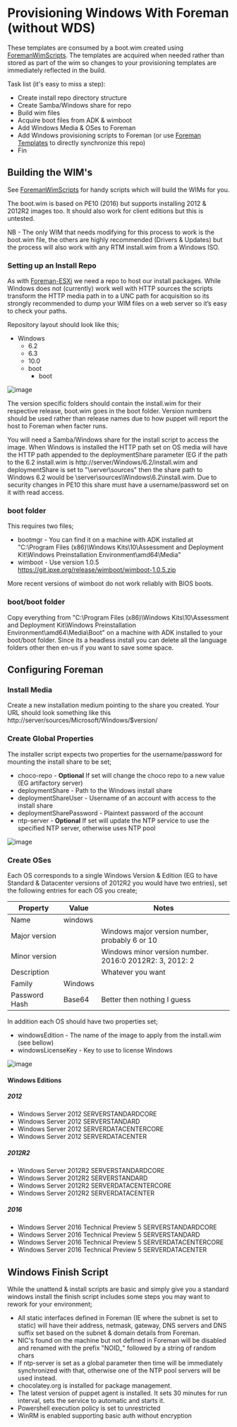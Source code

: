 # Provisioning Windows With Foreman (without WDS)

These templates are consumed by a boot.wim created using [ForemanWimScripts](https://github.com/LiamLeane/ForemanWimScripts). The templates are acquired when needed rather than stored as part of the wim so changes to your provisioning templates are immediately reflected in the build.

Task list (it's easy to miss a step):

* Create install repo directory structure
* Create Samba/Windows share for repo
* Build wim files
* Acquire boot files from ADK & wimboot
* Add Windows Media & OSes to Foreman
* Add Windows provisioning scripts to Foreman (or use [Foreman Templates](https://github.com/theforeman/foreman_templates) to directly synchronize this repo)
* Fin

## Building the WIM's
See [ForemanWimScripts](https://github.com/LiamLeane/ForemanWimScripts) for handy scripts which will build the WIMs for you.

The boot.wim is based on PE10 (2016) but supports installing 2012 & 2012R2 images too. It should also work for client editions but this is untested.

NB - The only WIM that needs modifying for this process to work is the boot.wim file, the others are highly recommended (Drivers & Updates) but the process will also work with any RTM install.wim from a Windows ISO.

### Setting up an Install Repo

As with [Foreman-ESXi](https://github.com/LiamLeane/Foreman-ESXi) we need a repo to host our install packages. While Windows does not (currently) work well with HTTP sources the scripts transform the HTTP media path in to a UNC path for acquisition so its strongly recommended to dump your WIM files on a web server so it’s easy to check your paths.

Repository layout should look like this;

* Windows
    * 6.2
    * 6.3
    * 10.0
    * boot
        * boot
		
![image](https://cloud.githubusercontent.com/assets/490726/15801956/e881c1ea-2a72-11e6-98c0-6712fa2d5701.png)


The version specific folders should contain the install.wim for their respective release, boot.wim goes in the boot folder. Version numbers should be used rather than release names due to how puppet will report the host to Foreman when facter runs.

You will need a Samba/Windows share for the install script to access the image. When Windows is installed the HTTP path set on OS media will have the HTTP path appended to the deploymentShare parameter (EG if the path to the 6.2 install.wim is http://server/Windows/6.2/install.wim and deploymentShare is set to "\\server\sources" then the share path to Windows 6.2 would be \\server\sources\Windows\6.2\install.wim. Due to security changes in PE10 this share must have a username/password set on it with read access.

### boot folder

This requires two files;
* bootmgr - You can find it on a machine with ADK installed at "C:\Program Files (x86)\Windows Kits\10\Assessment and Deployment Kit\Windows Preinstallation Environment\amd64\Media"
* wimboot - Use version 1.0.5 https://git.ipxe.org/release/wimboot/wimboot-1.0.5.zip

More recent versions of wimboot do not work reliably with BIOS boots.

### boot/boot folder

Copy everything from "C:\Program Files (x86)\Windows Kits\10\Assessment and Deployment Kit\Windows Preinstallation Environment\amd64\Media\Boot" on a machine with ADK installed to your boot/boot folder. Since its a headless install you can delete all the language folders other then en-us if you want to save some space.

## Configuring Foreman

### Install Media

Create a new installation medium pointing to the share you created. Your URL should look something like this http://server/sources/Microsoft/Windows/$version/

### Create Global Properties

The installer script expects two properties for the username/password for mounting the install share to be set;

* choco-repo - **Optional** If set will change the choco repo to a new value (EG artifactory server)
* deploymentShare - Path to the Windows install share 
* deploymentShareUser - Username of an account with access to the install share
* deploymentSharePassword - Plaintext password of the account
* ntp-server - **Optional** If set will update the NTP service to use the specified NTP server, otherwise uses NTP pool

![image](https://cloud.githubusercontent.com/assets/490726/15801868/94bc9bae-2a70-11e6-8c7d-d216e9c5157e.png)
 
### Create OSes

Each OS corresponds to a single Windows Version & Edition (EG to have Standard & Datacenter versions of 2012R2 you would have two entries), set the following entries for each OS you create;

| Property  | Value  | Notes |
|---|---|---|
| Name  | windows  |   |
| Major version  |   | Windows major version number, probably 6 or 10 |
| Minor version  |   | Windows minor version number. 2016:0 2012R2: 3, 2012: 2  |
| Description  |   | Whatever you want  |
| Family  | Windows  |   |
| Password Hash  | Base64  | Better then nothing I guess  |

In addition each OS should have two properties set;

* windowsEdition - The name of the image to apply from the install.wim (see bellow)
* windowsLicenseKey - Key to use to license Windows

![image](https://cloud.githubusercontent.com/assets/490726/15801884/e89060c6-2a70-11e6-94a8-a6fba9bc72b2.png)

#### Windows Editions

##### 2012

* Windows Server 2012 SERVERSTANDARDCORE
* Windows Server 2012 SERVERSTANDARD
* Windows Server 2012 SERVERDATACENTERCORE
* Windows Server 2012 SERVERDATACENTER

##### 2012R2

* Windows Server 2012R2 SERVERSTANDARDCORE
* Windows Server 2012R2 SERVERSTANDARD
* Windows Server 2012R2 SERVERDATACENTERCORE
* Windows Server 2012R2 SERVERDATACENTER

##### 2016

* Windows Server 2016 Technical Preview 5 SERVERSTANDARDCORE
* Windows Server 2016 Technical Preview 5 SERVERSTANDARD
* Windows Server 2016 Technical Preview 5 SERVERDATACENTERCORE
* Windows Server 2016 Technical Preview 5 SERVERDATACENTER
 
## Windows Finish Script

While the unattend & install scripts are basic and simply give you a standard windows install the finish script includes some steps you may want to rework for your environment;

* All static interfaces defined in Foreman (IE where the subnet is set to static) will have their address, netmask, gateway, DNS servers and DNS suffix set based on the subnet & domain details from Foreman.
* NIC's found on the machine but not defined in Foreman will be disabled and renamed with the prefix "NOID_" followed by a string of random chars
* If ntp-server is set as a global parameter then time will be immediately synchronized with that, otherwise one of the NTP pool servers will be used instead.
* chocolatey.org is installed for package management. 
* The latest version of puppet agent is installed. It sets 30 minutes for run interval, sets the service to automatic and starts it.
* Powershell execution policy is set to unrestricted
* WinRM is enabled supporting basic auth without encryption

